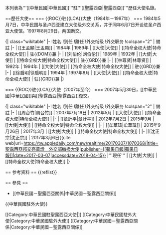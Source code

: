 本列表為'''[[中華民國|中華民國]]'''駐'''[[聖露西亞|聖露西亞]]'''歷任大使名錄。

==歷任大使==
=== {{ROC}}驻{{LCA}}大使（1984年－1997年） ===
1984年5月7日，中华民国与圣卢西亚建立大使级外交关系，并于同年6月7日开设驻圣卢西亚大使馆。1997年8月29日，两国断交。

{| class="wikitable" 
|- 
!姓名
!到任
!離任
!外交衔级
!外交职务
!colspan="2" | 備註
|-
| [[王孟顯|王孟顯]]
| 1984年
| 1989年
| [[大使|大使]]
| [[特命全权大使|特命全权大使]]
| 驻{{DOM}}兼
|-
| [[刘伯伦|刘伯伦]]
| 1989年
| 1992年
| [[大使|大使]]
| [[特命全权大使|特命全权大使]]
| 驻{{GRD}}兼
|-
| [[林尊贤|林尊贤]]
| 1992年
| 1994年
| [[大使|大使]]
| [[特命全权大使|特命全权大使]]
| 驻{{GRD}}兼
|-
| [[徐启明|徐启明]]
| 1994年
| 1997年8月
| [[大使|大使]]
| [[特命全权大使|特命全权大使]]
| 驻{{GRD}}兼
|}

=== {{ROC}}驻{{LCA}}大使（2007年至今） ===
2007年5月30日，[[中華民國|中華民國]]與[[聖露西亞|聖露西亞]]復交。

{| class="wikitable" 
|- 
!姓名
!到任
!離任
!外交衔级
!外交职务
!colspan="2" | 備註
|-
| [[周台竹|周台竹]]
| 2007年7月19日
| 2012年5月
| [[大使|大使]]
| [[特命全权大使|特命全权大使]]
| 
|-
| [[章計平|章計平]]
| 2012年7月2日
| 2015年9月
| [[大使|大使]]
| [[特命全权大使|特命全权大使]]
|
|-
| [[牟華瑋|牟華瑋]]
| 2015年9月26日
| 2017年3月
| [[大使|大使]]
| [[特命全权大使|特命全权大使]]
| 
|-
|[[沈正宗|沈正宗]]
| 2017年3月6日<ref>{{cite web|url=https://tw.appledaily.com/new/realtime/20170307/1070368/|title=聖露西亞邦交亮黃燈　外交部撤換大使|publisher=[[蘋果日報|蘋果日報]]|date=2017-03-07|accessdate=2018-04-15}}</ref>
|'''現任'''
| [[大使|大使]]
| [[特命全权大使|特命全权大使]]
|}

== 参考资料 ==
{{reflist}}

== 參見 ==
* [[中華民國－聖露西亞關係|中華民國－聖露西亞關係]]


{{中華民國駐外大使}}

[[Category:中華民國駐聖露西亞大使|]]
[[Category:中華民國駐外大使|Category:中華民國駐外大使]]
[[Category:中華民國－聖露西亞關係|Category:中華民國－聖露西亞關係]]